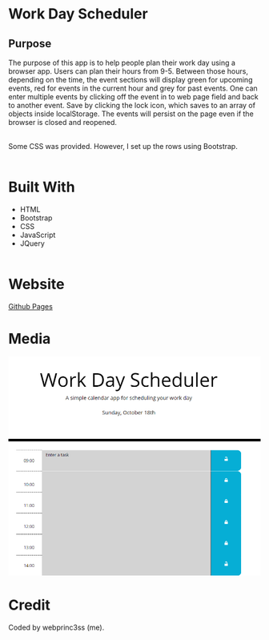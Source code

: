 # Work Day Scheduler

## Purpose
The purpose of this app is to help people plan their work day using a browser app.  Users can plan their hours from 9-5.  Between those hours, depending on the time, the event sections will display green for upcoming events, red for events in the current hour and grey for past events.  One can enter multiple events by clicking off the event in to web page field and back to another event.  Save by clicking the lock icon, which saves to an array of objects inside localStorage.  The events will persist on the page even if the browser is closed and reopened.
<br>
<br>

Some CSS was provided. However, I set up the rows using Bootstrap.
<br>
<br>

# Built With
- HTML
- Bootstrap
- CSS
- JavaScript
- JQuery
<br><br>

# Website

[Github Pages](https://webprinc3ss.github.io/scheduler/index.html)
<br>

# Media

![Website](assets/images/scheduler.png)
<br>

# Credit
Coded by webprinc3ss (me).

